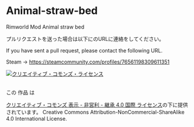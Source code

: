 # Animal-straw-bed
Rimworld Mod Animal straw bed

プルリクエストを送った場合は以下にのURLに連絡をしてください。

If you have sent a pull request, please contact the following URL.

Steam
 → https://steamcommunity.com/profiles/76561198309611351



<a rel="license" href="http://creativecommons.org/licenses/by-nc-sa/4.0/"><img alt="クリエイティブ・コモンズ・ライセンス" style="border-width:0" src="https://i.creativecommons.org/l/by-nc-sa/4.0/88x31.png" />

</a><br />この 作品 は <a rel="license" href="http://creativecommons.org/licenses/by-nc-sa/4.0/">

クリエイティブ・コモンズ 表示 - 非営利 - 継承 4.0 国際 ライセンス</a>の下に提供されています。
Creative Commons Attribution-NonCommercial-ShareAlike 4.0 International License</a>.
